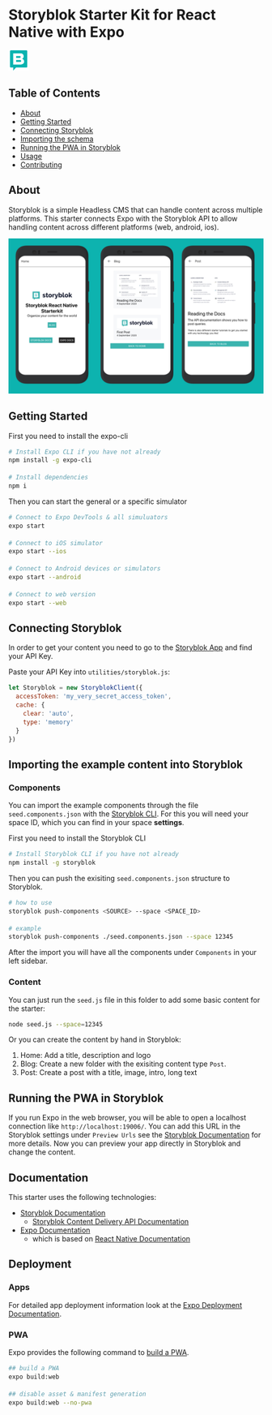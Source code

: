 # Storyblok Starter Kit for React Native with Expo

<p>
  <img src="./assets/icon.png" width="40" alt="Storyblok Starter Screens">
</p>

## Table of Contents

- [About](#about)
- [Getting Started](#getting_started)
- [Connecting Storyblok](#storybloksdk)
- [Importing the schema](#schema)
- [Running the PWA in Storyblok](#pwastoryblok)
- [Usage](#documentation)
- [Contributing](../CONTRIBUTING.md)

## About <a name = "about"></a>

Storyblok is a simple Headless CMS that can handle content across multiple platforms. This starter connects Expo with the Storyblok API to allow handling content across different platforms (web, android, ios).

<p align="center">
  <img src="./assets/mockup.jpg" width="650" alt="Storyblok Starter Screens">
</p>

## Getting Started <a name = "getting_started"></a>

First you need to install the expo-cli

```bash
# Install Expo CLI if you have not already
npm install -g expo-cli

# Install dependencies
npm i
```

Then you can start the general or a specific simulator

```bash
# Connect to Expo DevTools & all simuluators
expo start

# Connect to iOS simulator
expo start --ios

# Connect to Android devices or simulators
expo start --android

# Connect to web version
expo start --web
```

## Connecting Storyblok <a name = "storybloksdk"></a>

In order to get your content you need to go to the [Storyblok App](http://app.storyblok.com/) and find your API Key.

Paste your API Key into `utilities/storyblok.js`:

```js
let Storyblok = new StoryblokClient({
  accessToken: 'my_very_secret_access_token',
  cache: {
    clear: 'auto',
    type: 'memory'
  }
})
```

## Importing the example content into Storyblok <a name = "schema"></a>

### Components
You can import the example components through the file `seed.components.json` with the [Storyblok CLI](https://github.com/storyblok/storyblok#push-components). For this you will need your space ID, which you can find in your space **settings**.

First you need to install the Storyblok CLI

```bash
# Install Storyblok CLI if you have not already
npm install -g storyblok
```

Then you can push the exisiting `seed.components.json` structure to Storyblok.

```bash
# how to use
storyblok push-components <SOURCE> --space <SPACE_ID>

# example
storyblok push-components ./seed.components.json --space 12345
```

After the import you will have all the components under `Components` in your left sidebar.

### Content
You can just run the `seed.js` file in this folder to add some basic content for the starter:

```bash
node seed.js --space=12345
```

Or you can create the content by hand in Storyblok:

1. Home: Add a title, description and logo
2. Blog: Create a new folder with the exisiting content type `Post`.
3. Post: Create a post with a title, image, intro, long text

## Running the PWA in Storyblok <a name = "pwastoryblok"></a>

If you run Expo in the web browser, you will be able to open a localhost connection like `http://localhost:19006/`. You can add this URL in the Storyblok settings under `Preview Urls` see the [Storyblok Documentation](https://www.storyblok.com/docs/guide/getting-started#setup-of-the-visual-editor-preview) for more details. Now you can preview your app directly in Storyblok and change the content.

## Documentation <a name = "documentation"></a>

This starter uses the following technologies:

- [Storyblok Documentation](https://www.storyblok.com/docs/guide/introduction)
  - [Storyblok Content Delivery API Documentation](https://www.storyblok.com/docs/api/content-delivery)
- [Expo Documentation](https://docs.expo.io/)
  - which is based on [React Native Documentation](https://reactnative.dev/docs/environment-setup)

## Deployment <a name = "deployment"></a>

### Apps
For detailed app deployment information look at the [Expo Deployment Documentation](https://docs.expo.io/distribution/app-stores/).

### PWA
Expo provides the following command to [build a PWA](https://docs.expo.io/guides/progressive-web-apps/).

```bash
## build a PWA
expo build:web

## disable asset & manifest generation
expo build:web --no-pwa
```